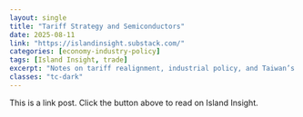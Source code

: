 ```yaml
---
layout: single
title: "Tariff Strategy and Semiconductors"
date: 2025-08-11
link: "https://islandinsight.substack.com/"
categories: [economy-industry-policy]
tags: [Island Insight, trade]
excerpt: "Notes on tariff realignment, industrial policy, and Taiwan’s leverage."
classes: "tc-dark"
---
```


This is a link post. Click the button above to read on Island Insight.
